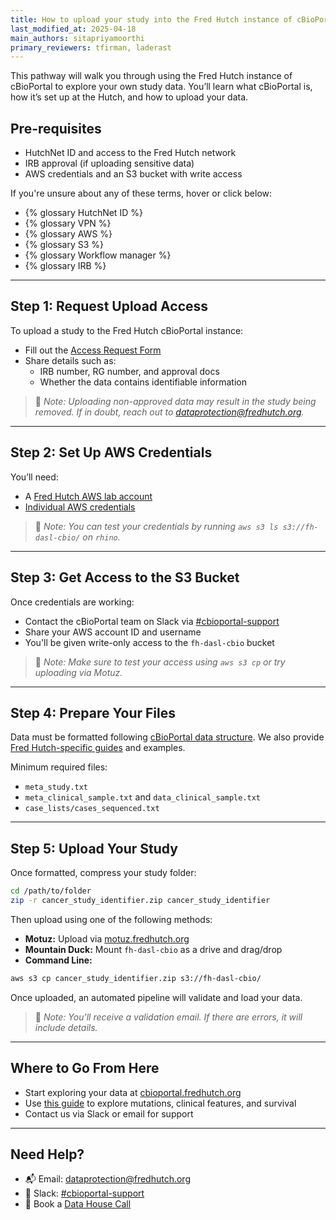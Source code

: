 ```yaml
---
title: How to upload your study into the Fred Hutch instance of cBioPortal
last_modified_at: 2025-04-18
main_authors: sitapriyamoorthi
primary_reviewers: tfirman, laderast  
---
```


This pathway will walk you through using the Fred Hutch instance of cBioPortal to explore your own study data. You’ll learn what cBioPortal is, how it’s set up at the Hutch, and how to upload your data.

## Pre-requisites

- HutchNet ID and access to the Fred Hutch network
- IRB approval (if uploading sensitive data)
- AWS credentials and an S3 bucket with write access

If you're unsure about any of these terms, hover or click below:

- {% glossary HutchNet ID %}
- {% glossary VPN %}
- {% glossary AWS %}
- {% glossary S3 %}
- {% glossary Workflow manager %}
- {% glossary IRB %}

---

## Step 1: Request Upload Access

To upload a study to the Fred Hutch cBioPortal instance:

- Fill out the [Access Request Form](https://redcap.fredhutch.org/surveys/?s=AWWH7TC88TEC9DKW)
- Share details such as:
  - IRB number, RG number, and approval docs
  - Whether the data contains identifiable information

> 📝 *Note: Uploading non-approved data may result in the study being removed. If in doubt, reach out to [dataprotection@fredhutch.org](mailto:dataprotection@fredhutch.org).*

---

## Step 2: Set Up AWS Credentials

You’ll need:
- A [Fred Hutch AWS lab account](https://sciwiki.fredhutch.org/scicomputing/access_aws/#lab-account)
- [Individual AWS credentials](https://sciwiki.fredhutch.org/scicomputing/access_credentials/#amazon-web-services-aws)

> 📝 *Note: You can test your credentials by running `aws s3 ls s3://fh-dasl-cbio/` on `rhino`.*

---

## Step 3: Get Access to the S3 Bucket

Once credentials are working:

- Contact the cBioPortal team on Slack via [#cbioportal-support](https://fhdata.slack.com/archives/C088E41ARV3)
- Share your AWS account ID and username
- You'll be given write-only access to the `fh-dasl-cbio` bucket

> 📝 *Note: Make sure to test your access using `aws s3 cp` or try uploading via Motuz.*

---

## Step 4: Prepare Your Files

Data must be formatted following [cBioPortal data structure](https://docs.cbioportal.org/file-formats/). We also provide [Fred Hutch-specific guides](/datademos/cbio_how_to_prepare_files/) and examples.

Minimum required files:
- `meta_study.txt`
- `meta_clinical_sample.txt` and `data_clinical_sample.txt`
- `case_lists/cases_sequenced.txt`

---

## Step 5: Upload Your Study

Once formatted, compress your study folder:
```bash
cd /path/to/folder
zip -r cancer_study_identifier.zip cancer_study_identifier
```

Then upload using one of the following methods:

- **Motuz:** Upload via [motuz.fredhutch.org](https://motuz.fredhutch.org)
- **Mountain Duck:** Mount `fh-dasl-cbio` as a drive and drag/drop
- **Command Line:**
```bash
aws s3 cp cancer_study_identifier.zip s3://fh-dasl-cbio/
```

Once uploaded, an automated pipeline will validate and load your data.

> 📝 *Note: You'll receive a validation email. If there are errors, it will include details.*

---

## Where to Go From Here

- Start exploring your data at [cbioportal.fredhutch.org](https://cbioportal.fredhutch.org/)
- Use [this guide](/datademos/cbio_examples_of_using_cbio/) to explore mutations, clinical features, and survival
- Contact us via Slack or email for support

---

## Need Help?

- 📬 Email: [dataprotection@fredhutch.org](mailto:dataprotection@fredhutch.org)
- 🤝 Slack: [#cbioportal-support](https://fhdata.slack.com/archives/C088E41ARV3)
- 📅 Book a [Data House Call](https://calendly.com/data-house-calls/resources)

